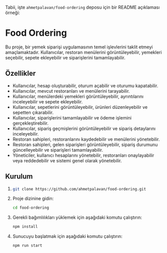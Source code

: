 Tabii, işte `ahmetpalavan/food-ordering` deposu için bir README açıklaması örneği:

# Food Ordering

Bu proje, bir yemek siparişi uygulamasının temel işlevlerini taklit etmeyi amaçlamaktadır. Kullanıcılar, restoran menülerini görüntüleyebilir, yemekleri seçebilir, sepete ekleyebilir ve siparişlerini tamamlayabilir.

## Özellikler

- Kullanıcılar, hesap oluşturabilir, oturum açabilir ve oturumu kapatabilir.
- Kullanıcılar, mevcut restoranları ve menülerini tarayabilir.
- Kullanıcılar, menülerdeki yemekleri görüntüleyebilir, ayrıntılarını inceleyebilir ve sepete ekleyebilir.
- Kullanıcılar, sepetlerini görüntüleyebilir, ürünleri düzenleyebilir ve sepetten çıkarabilir.
- Kullanıcılar, siparişlerini tamamlayabilir ve ödeme işlemini gerçekleştirebilir.
- Kullanıcılar, sipariş geçmişlerini görüntüleyebilir ve sipariş detaylarını inceleyebilir.
- Restoran sahipleri, restoranlarını kaydedebilir ve menülerini yönetebilir.
- Restoran sahipleri, gelen siparişleri görüntüleyebilir, sipariş durumunu güncelleyebilir ve siparişleri tamamlayabilir.
- Yöneticiler, kullanıcı hesaplarını yönetebilir, restoranları onaylayabilir veya reddedebilir ve sistemi genel olarak yönetebilir.

## Kurulum

1. 
   ```bash
   git clone https://github.com/ahmetpalavan/food-ordering.git
   ```

2. Proje dizinine gidin:

   ```bash
   cd food-ordering
   ```

3. Gerekli bağımlılıkları yüklemek için aşağıdaki komutu çalıştırın:

   ```bash
   npm install
   ```

4. Sunucuyu başlatmak için aşağıdaki komutu çalıştırın:

   ```bash
   npm run start
   ```
